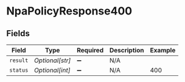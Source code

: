 # NpaPolicyResponse400


## Fields

| Field              | Type               | Required           | Description        | Example            |
| ------------------ | ------------------ | ------------------ | ------------------ | ------------------ |
| `result`           | *Optional[str]*    | :heavy_minus_sign: | N/A                |                    |
| `status`           | *Optional[int]*    | :heavy_minus_sign: | N/A                | 400                |